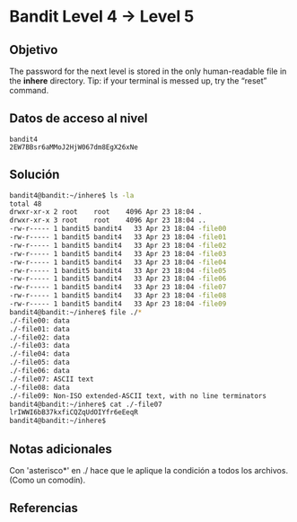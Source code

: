 # Bandit Level 4 → Level 5
## Objetivo
The password for the next level is stored in the only human-readable file in the **inhere** directory. Tip: if your terminal is messed up, try the “reset” command.
## Datos de acceso al nivel
```
bandit4
2EW7BBsr6aMMoJ2HjW067dm8EgX26xNe
```
## Solución 
```bash
bandit4@bandit:~/inhere$ ls -la
total 48
drwxr-xr-x 2 root    root    4096 Apr 23 18:04 .
drwxr-xr-x 3 root    root    4096 Apr 23 18:04 ..
-rw-r----- 1 bandit5 bandit4   33 Apr 23 18:04 -file00
-rw-r----- 1 bandit5 bandit4   33 Apr 23 18:04 -file01
-rw-r----- 1 bandit5 bandit4   33 Apr 23 18:04 -file02
-rw-r----- 1 bandit5 bandit4   33 Apr 23 18:04 -file03
-rw-r----- 1 bandit5 bandit4   33 Apr 23 18:04 -file04
-rw-r----- 1 bandit5 bandit4   33 Apr 23 18:04 -file05
-rw-r----- 1 bandit5 bandit4   33 Apr 23 18:04 -file06
-rw-r----- 1 bandit5 bandit4   33 Apr 23 18:04 -file07
-rw-r----- 1 bandit5 bandit4   33 Apr 23 18:04 -file08
-rw-r----- 1 bandit5 bandit4   33 Apr 23 18:04 -file09
bandit4@bandit:~/inhere$ file ./*
./-file00: data
./-file01: data
./-file02: data
./-file03: data
./-file04: data
./-file05: data
./-file06: data
./-file07: ASCII text
./-file08: data
./-file09: Non-ISO extended-ASCII text, with no line terminators
bandit4@bandit:~/inhere$ cat ./-file07
lrIWWI6bB37kxfiCQZqUdOIYfr6eEeqR
bandit4@bandit:~/inhere$
```
## Notas adicionales
Con 'asterisco*' en ./ hace que le aplique la condición a todos los archivos. (Como un comodín).
## Referencias